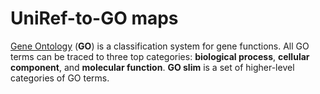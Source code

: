 # UniRef-to-GO maps

[Gene Ontology](http://geneontology.org/) (**GO**) is a classification system for gene functions. All GO terms can be traced to three top categories: **biological process**, **cellular component**, and **molecular function**. **GO slim** is a set of higher-level categories of GO terms.
